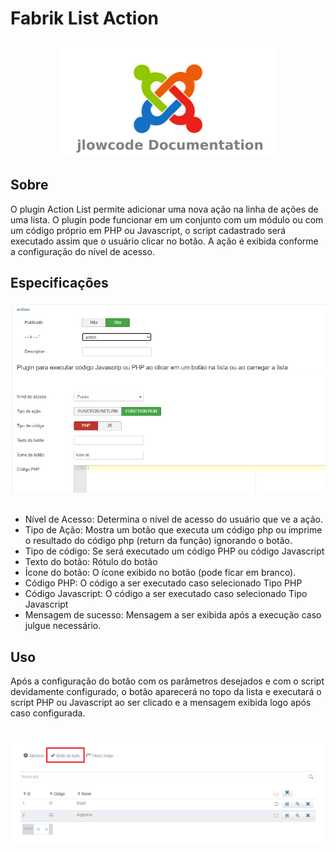 # Fabrik List Action

<div align="center">
  <img src="./.github/jlowcodelogo.png" width="350" />
</div>




## Sobre
<p>O plugin Action List permite adicionar uma nova ação na linha de ações de uma lista. O plugin pode funcionar em um conjunto com um módulo ou com um código próprio em PHP ou Javascript, o script cadastrado será executado assim que o usuário clicar no botão. A ação é exibida conforme a configuração do nível de acesso.</p>

## Especificações
<div align="center">
  <img src="./.github/1.PNG" />
</div>
<br />

- Nível de Acesso: Determina o nível de acesso do usuário que ve a ação.
- Tipo de Ação: Mostra um botão que executa um código php ou imprime o resultado do código php (return da função) ignorando o botão.
- Tipo de código: Se será executado um código PHP ou código Javascript
- Texto do botão: Rótulo do botão
- Ícone do botão: O ícone exibido no botão (pode ficar em branco).
- Código PHP: O código a ser executado caso selecionado Tipo PHP
- Código Javascript: O código a ser executado caso selecionado Tipo Javascript
- Mensagem de sucesso: Mensagem a ser exibida após a execução caso julgue necessário.

## Uso

<p>Após a configuração do botão com os parâmetros desejados e com o script devidamente configurado, o botão aparecerá no topo da lista e executará o script PHP ou Javascript ao ser clicado e a mensagem exibida logo após caso configurada.</p>

<br />
<div align="center">
  <img src="./.github/2.PNG" />
</div>
